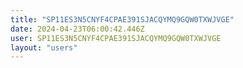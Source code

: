 ```yaml
---
title: "SP11ES3N5CNYF4CPAE391SJACQYMQ9GQW0TXWJVGE"
date: 2024-04-23T06:00:42.446Z
user: SP11ES3N5CNYF4CPAE391SJACQYMQ9GQW0TXWJVGE
layout: "users"
---
```

    